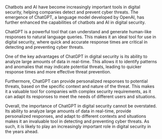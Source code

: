 
Chatbots and AI have become increasingly important tools in digital security, helping companies detect and prevent cyber threats. The emergence of ChatGPT, a language model developed by OpenAI, has further enhanced the capabilities of chatbots and AI in digital security.

ChatGPT is a powerful tool that can understand and generate human-like responses to natural language queries. This makes it an ideal tool for use in digital security, where quick and accurate response times are critical in detecting and preventing cyber threats.

One of the key advantages of ChatGPT in digital security is its ability to analyze large amounts of data in real-time. This allows it to identify patterns and anomalies that may indicate potential threats, leading to quicker response times and more effective threat prevention.

Furthermore, ChatGPT can provide personalized responses to potential threats, based on the specific context and nature of the threat. This makes it a valuable tool for companies with complex security requirements, as it can adapt its responses to meet the needs of different users and situations.

Overall, the importance of ChatGPT in digital security cannot be overstated. Its ability to analyze large amounts of data in real-time, provide personalized responses, and adapt to different contexts and situations makes it an invaluable tool in detecting and preventing cyber threats. As such, it is likely to play an increasingly important role in digital security in the years ahead.
